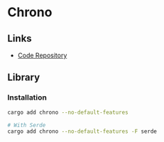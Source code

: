 # Chrono

## Links

- [Code Repository](https://github.com/chronotope/chrono)

## Library

### Installation

```sh
cargo add chrono --no-default-features

# With Serde
cargo add chrono --no-default-features -F serde
```

